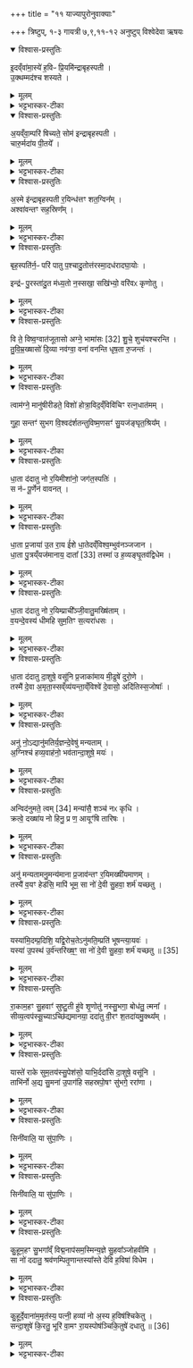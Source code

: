 +++
title = "११ याज्यापुरोनुवाक्याः"

+++
त्रिष्टुप्, १-३ गायत्री
७,९,११-१२ अनुष्टुप्
विश्वेदेवा ऋषयः
<details open><summary>विश्वास-प्रस्तुतिः</summary>

इ॒दव्ँवा॑मा॒स्ये॑ ह॒विᳶ प्रि॒यमि॑न्द्राबृहस्पती ।  
उ॒क्थम्मद॑श्च शस्यते ।
</details>

<details><summary>मूलम्</summary>

इ॒दव्ँवा॑मा॒स्ये॑ ह॒विᳶ प्रि॒यमि॑न्द्राबृहस्पती ।  
उ॒क्थम्मद॑श्च शस्यते ।
</details>

<details><summary>भट्टभास्कर-टीका</summary>

1अथ याज्याकाण्डं वैश्वदेवं 'यं कामयेत राजन्यमनपोब्धो जायेत वृत्रान् घ्नंश्चरेदिति तस्मा एतमैन्द्राबार्हस्पत्यं चरुं निर्वपेत्' इत्यस्य पुरोनुवाक्या - इदं वामिति गायत्री ॥ हे इन्द्राबृहस्पती वां युवयोरास्ये इदं प्रियं हविः आस्यस्थमेवेदं मन्तव्यम्, न यत्नसाध्यम् । यद्वा - इदं हविः युवयोरास्ये जुहोमीति शेषः । उक्थं शस्त्रं तदपि होत्रा शस्यते युवयोः प्रियम् । मदश्च मदहेतुश्च युवयोः । यद्वा - उक्थं शस्त्रं, मदः प्रतिगरः, तदुभयमपि युवयोः प्रियत्वात् शस्यते एव इदं हविरपि युवयोः प्रियत्वात् मया हूयते इति । यद्वा - उक्थं मदश्च शस्यते, यदर्थं स सोम एवेदं हविः । याभ्यां वोक्थं मदश्च शस्यते तयोर्युवयोरिदं हविरिति ॥
</details>

<details open><summary>विश्वास-प्रस्तुतिः</summary>

अ॒यव्ँवा॒म्परि॑ षिच्यते॒ सोम॑ इन्द्राबृहस्पती ।   
चारु॒र्मदा॑य पी॒तये᳚ ।
</details>

<details><summary>मूलम्</summary>

अ॒यव्ँवा॒म्परि॑ षिच्यते॒ सोम॑ इन्द्राबृहस्पती ।   
चारु॒र्मदा॑य पी॒तये᳚ ।
</details>

<details><summary>भट्टभास्कर-टीका</summary>

2अथ तत्रैव पुरोनुवाक्या विकल्प्यते - अयं वामिति गायत्री ॥ हे इन्द्राबृहस्पती अयं सोमः सोमसदृशं हविः चारुः दीप्तिमान् मदनसमर्थो वा । वां युवयोः मदाय मदार्थं पीतये पानाय परिषिच्यते सर्वतः पूर्यते । 'क्तिच्क्तौ च' इति क्तिच् ॥
</details>

<details open><summary>विश्वास-प्रस्तुतिः</summary>

अ॒स्मे इ॑न्द्राबृहस्पती र॒यिन्ध॑त्तꣳ शत॒ग्विन᳚म् ।   
अश्वा॑वन्तꣳ सह॒स्रिण᳚म् ।
</details>

<details><summary>मूलम्</summary>

अ॒स्मे इ॑न्द्राबृहस्पती र॒यिन्ध॑त्तꣳ शत॒ग्विन᳚म् ।   
अश्वा॑वन्तꣳ सह॒स्रिण᳚म् ।
</details>

<details><summary>भट्टभास्कर-टीका</summary>

3पुनश्च विकल्पः - अस्मे इति गायत्री ॥ हे इन्द्राबृहस्पते अस्मे अस्मभ्यम् । 'सुपां सुलुक्' इति शेआदेशः, 'शे' इति प्रगृह्यत्वम् । रयिं धनं धत्तं दत्तम् । रयिर्विशेष्यते - शतग्विनं शतसंख्याकानां बहूनां गवां समाहारश्शतगवं, 'गोरतद्धितलुकि' इति टच्समासान्तः, तद्वन्तं शतग्विनं, अकारलोपश्छान्दसः । अश्वावन्तं अश्वैस्तद्वन्तम् । 'मन्त्रे सोमाश्व' इति दीर्घत्वम् । कियद्भिरश्वैस्तद्वन्तम्? सहस्रिणं सहस्रसङ्ख्यैः गोभ्योपि बहुतरैरश्वैः अन्यैर्वा गजादिभिस्तद्वन्तम् । ईदृशं रयिं अस्मभ्यं धत्तं अस्मामु स्थापयतम् ॥
</details>

<details open><summary>विश्वास-प्रस्तुतिः</summary>

बृह॒स्पति॑र्न॒ᳶ परि॑ पातु प॒श्चादु॒तोत्त॑रस्मा॒दध॑रादघा॒योः ।  

इन्द्र॑ᳶ पु॒रस्ता॑दु॒त म॑ध्य॒तो न॒स्सखा॒ सखि॑भ्यो॒ वरि॑वᳵ कृणोतु ।  
</details>

<details><summary>मूलम्</summary>

बृह॒स्पति॑र्न॒ᳶ परि॑ पातु प॒श्चादु॒तोत्त॑रस्मा॒दध॑रादघा॒योः ।  

इन्द्र॑ᳶ पु॒रस्ता॑दु॒त म॑ध्य॒तो न॒स्सखा॒ सखि॑भ्यो॒ वरि॑वᳵ कृणोतु ।  
</details>

<details><summary>भट्टभास्कर-टीका</summary>

4अथ याज्या - बृहस्पतिर्न इति त्रिष्टुप् ॥ बृहस्पतिः नः अस्मान् परिपातु सर्वैः प्रकारैः रक्षतु । पश्चादपरस्यां दिशि अवस्थितात् अघायोः अघं पापं योस्मभ्यमिच्छति तस्मात् पुरुषान्नः पातु । 'छन्दसि परेच्छायामपि' इति क्यच्, 'न छन्दसि' इतीत्वाभावः । उत अपि च उत्तरस्मादुत्तरदिगवस्थितात् अघायोर्नः पातु । अधरात् दक्षिणदिगवस्थिताच्चाघायोर्नः पातु, भूगोळे दक्षिणस्याधरत्वात् । इन्द्रश्च नो ऽस्मान्पुरस्तात्पूर्वतः पातु पूर्वस्यां दिश्यवस्थितात् अघायोः नः पातु । उत अपि च मध्यतः मध्यदिग्व्यवस्थिताच्च । किंच – सखा समानख्यानः सखिभ्यः समानख्यानेभ्यः यजमानेभ्यः वरिवः धनं कृणोतु ददातु । कः? आनन्तर्यादिन्द्रः ॥
</details>

<details open><summary>विश्वास-प्रस्तुतिः</summary>

वि ते॒ विष्व॒ग्वात॑जूतासो अग्ने॒ भामा॑सः [32]  शु॒चे॒ शुच॑यश्चरन्ति ।  
तु॒वि॒म्र॒ख्षासो॑ दि॒व्या नव॑ग्वा॒ वना॑ वनन्ति धृष॒ता रु॒जन्तः॑ ।
</details>

<details><summary>मूलम्</summary>

वि ते॒ विष्व॒ग्वात॑जूतासो अग्ने॒ भामा॑सः [32]  शु॒चे॒ शुच॑यश्चरन्ति ।  
तु॒वि॒म्र॒ख्षासो॑ दि॒व्या नव॑ग्वा॒ वना॑ वनन्ति धृष॒ता रु॒जन्तः॑ ।
</details>

<details><summary>भट्टभास्कर-टीका</summary>

5'मेध्या च वा एतस्यामेध्या च तनुवौ संसृज्येते । यस्याहिताग्नेरन्यैरग्निभिरग्नयस्संसृज्यन्ते । अग्नये विविचये पुरोडाशमष्टाकपालं निर्वपेत्' इत्यस्य पुरोनुवाक्या - वि ते इति त्रिष्टुप् ॥ हे अग्ने ते तव विष्वक् नानागतिः वातजूतासः वातेन जूताः प्रेरिताः वातजूतासः । जु इति सौत्रो धातुः, जुवः कर्मणि निष्ठायां छान्दसं दीर्घत्वम्, 'आज्जसेरसुक्', तृतीया कर्मणि' इति पूर्वपदप्रकृतिस्वरत्वम् । यद्वा - वातस्येव जूतं वेगो येषामिति वातजूतासः । भामासः भासनशीलाः क्रूररूपा वा हे शुचे दीप्त शुचयः दीप्तयः तव विचरन्ति विष्वग्गमनाः ।   
किंच – तुविम्रक्षासः बहुशूद्धयः बहूनां वा शोधनाः । मृजेरौणादिके सप्रत्यये अमागमः, पूर्ववदसुक् । सेचनार्थात्स एव प्रत्ययः, अमागमश्च, बहुसेचकाः वृष्ट्या बहुविकारत्वादवग्रहश्च बहुव्रीहित्वे त्रिचक्रादित्वादुत्तरपदानोदात्तत्वम् । दिव्याः दिवमर्हतीति दण्डादिभ्यो यत् । नवग्वाः नवगतयः नित्याभिनवाः । अनवग्रह एव । गमेः क्विप्, 'ऊङ्च गमादीनामिति वक्तव्यम्' इत्यूकारः, जसि छान्दसं दीर्घत्वम् । वना वनानि उदकानि वनन्ति संभवन्ति धृषता धर्षणेन प्रसहनेन रुजन्तः वैगुण्यं भजन्तः । तया समृद्ध्या वृष्टिमुत्पादयन्तु तव शुचय इति ॥
</details>

<details open><summary>विश्वास-प्रस्तुतिः</summary>

त्वाम॑ग्ने॒ मानु॑षीरीडते॒ विशो॑ होत्रा॒विद॒व्ँविवि॑चिꣳ रत्न॒धात॑मम् ।  

गुहा॒ सन्तꣳ॑ सुभग वि॒श्वद॑र्शतन्तुविष्म॒णसꣳ॑ सु॒यज॑ङ्घृत॒श्रिय᳚म् ।
</details>

<details><summary>मूलम्</summary>

त्वाम॑ग्ने॒ मानु॑षीरीडते॒ विशो॑ होत्रा॒विद॒व्ँविवि॑चिꣳ रत्न॒धात॑मम् ।  

गुहा॒ सन्तꣳ॑ सुभग वि॒श्वद॑र्शतन्तुविष्म॒णसꣳ॑ सु॒यज॑ङ्घृत॒श्रिय᳚म् ।
</details>

<details><summary>भट्टभास्कर-टीका</summary>

6अथ याज्या - त्वामग्ने मानुषीरिति त्रिष्टुप् ॥ हे अग्ने त्वां मानुषीः मनुष्याः विशः प्रजाः ईडते स्तुवन्ति । 'मनोर्जातौ' इत्यञ्, 'टिड्ढाणञ्' इत्यादिना ङीप्, 'वा छन्दसि' इति पूर्वसवर्णदीर्घत्वम् । होत्राविदं वाग्विशेषज्ञं विविचिं विवेचकं मिश्रितानां शोधकम् । विपूर्वाद्विचेः 'इक्कृष्यादिभ्यः' इतीक् । रत्नधातमं रमणीयानां धनानां धातृतमं दातृतमं गुहा गुहायां सन्तं गुह्यम् । सप्तम्या आकारः । हे सुभग सर्वस्य प्रिय । यद्वा - शोभनधन विश्वदर्शतं विश्वस्य दर्शयितारं, विश्वं दर्शनमस्येति बहुव्रीहिः । तुविष्मणसं प्रवृद्धमनसं, महाबलमित्येके, बहूनां मन्तारमित्यन्ये । छान्दसस्सुट्, णत्वं च, बहुव्रीहित्वे त्वन्तोदात्तत्वं त्रिचक्रादित्वाद्द्रष्टव्यम् बहुविकारत्वादनवग्रहः । सुयजं सुष्ठु यष्टारं वैगुण्यापनोदनं घृतश्रियं घृतस्य श्रयितारम् । 'क्विब्वचि' इत्यादिना क्विप्दीर्घौ । ईदृशं त्वामीडते प्रजाः । त्वं च अभिप्रेतैर्योजय सर्वतोस्मदभिप्रेतमपि साधयसि ॥
</details>

<details open><summary>विश्वास-प्रस्तुतिः</summary>

धा॒ता द॑दातु नो र॒यिमीशा॑नो॒ जग॑त॒स्पतिः॑ ।  
स न॑ᳶ पू॒र्णेन॑ वावनत् ।
</details>

<details><summary>मूलम्</summary>

धा॒ता द॑दातु नो र॒यिमीशा॑नो॒ जग॑त॒स्पतिः॑ ।  
स न॑ᳶ पू॒र्णेन॑ वावनत् ।
</details>

<details><summary>भट्टभास्कर-टीका</summary>

7सन्ति देविकाहवींषि 'धात्रे पुरोडाशं द्वादशकपालं निर्वपति' , 'देविका निर्वपेत्प्रजाकामः' इति च विहितानि । तत्र धातुः पुरोनुवाक्या - धातेति गायत्री ॥ धाता विश्वस्य धारयिता नोस्मभ्यं धनं ददातु । ईशानः सर्वार्थसाधनशक्तः । अनुदात्तेत्त्वाल्लसार्वधातुकानुदात्तत्वम् । जगतः पतिः पालयिता । 'षष्ठ्याः पतिपुत्र' इति सत्वम् । किञ्च - स देवोस्मान् पूर्णेन पूरणाय वावनत् संभजताम्, अत्यर्थं परिगृह्णात्वस्मानिति । यद्वा - पूर्णेन आप्यायितेन नो ऽस्मान्योजयतु । वनतेर्लेटि शपः श्लुः, लेटोडागमः, तुजादित्वादभ्यासस्य दीर्घत्वम् ॥
</details>

<details open><summary>विश्वास-प्रस्तुतिः</summary>

धा॒ता प्र॒जाया॑ उ॒त रा॒य ई॑शे धा॒तेदव्ँविश्व॒म्भुव॑नञ्जजान ।   
धा॒ता पु॒त्रय्ँयज॑मानाय॒ दाता᳚ [33] तस्मा॑ उ ह॒व्यङ्घृ॒तव॑द्विधेम ।
</details>

<details><summary>मूलम्</summary>

धा॒ता प्र॒जाया॑ उ॒त रा॒य ई॑शे धा॒तेदव्ँविश्व॒म्भुव॑नञ्जजान ।   
धा॒ता पु॒त्रय्ँयज॑मानाय॒ दाता᳚ [33] तस्मा॑ उ ह॒व्यङ्घृ॒तव॑द्विधेम ।
</details>

<details><summary>भट्टभास्कर-टीका</summary>

8याज्या - धाता प्रजाया इति त्रिष्टुप् ॥ धाता प्रजायाः पुत्रादेः उत अपि च रायो धनस्य च ईशे ईष्टे । 'लोपस्त आत्मनेपदेषु' इति तलोपः । इद विश्वं भुवनं भूतजातं धाता जनान जनयामास । ण्यन्ताल्लिटि 'बहुलमन्यत्रापि' इति णिलुक् । धातेव पुत्रं यजमानाय दाता ताच्छील्येन ददाति । तस्मा उ तस्मा एव देवाय हव्यमिदं घृतवत् घृतयुक्तं विधेम दद्मः । विध विधाने, तौदादिकः ॥
</details>

<details open><summary>विश्वास-प्रस्तुतिः</summary>

धा॒ता द॑दातु नो र॒यिम्प्राची᳚ञ्जी॒वातु॒मख्षि॑ताम् ।  
व॒यन्दे॒वस्य॑ धीमहि सुम॒तिꣳ स॒त्यरा॑धसः ।
</details>

<details><summary>मूलम्</summary>

धा॒ता द॑दातु नो र॒यिम्प्राची᳚ञ्जी॒वातु॒मख्षि॑ताम् ।  
व॒यन्दे॒वस्य॑ धीमहि सुम॒तिꣳ स॒त्यरा॑धसः ।
</details>

<details><summary>भट्टभास्कर-टीका</summary>

9तत्रैव याज्यानुवाक्ये विकल्प्येते - धातेत्यनुष्टुप् ॥ धाता ददातु नो रयिम् । गतम् । प्राचीं प्रकृष्टगमनां अनुगुणां जीवातुं जीवनार्थं जीवनाय पर्याप्तम् । जीवेरातुप्रत्ययः । अक्षितां अक्षीणां, ततश्च तेनैव धनेन वयं देवस्य सवितुः सत्यराधसः सत्यधनस्य सुमतिं शोभनमतिं, कम्? यागम् । धीमहि धारयामः तं यजेमहीत्यर्थः । धीङ् आधारे, शपो लुक् । यद्वा - देवस्य धातुः कल्याणीं मतिं तद्विषयां कल्याणीं बुद्धिं तां धीमहि कुर्मः ॥
</details>

<details open><summary>विश्वास-प्रस्तुतिः</summary>

धा॒ता द॑दातु दा॒शुषे॒ वसू॑नि प्र॒जाका॑माय मी॒ढुषे॑ दुरो॒णे ।    
तस्मै॑ दे॒वा अ॒मृता॒स्सव्ँव्य॑यन्ता॒व्ँविश्वे॑ दे॒वासो॒ अदि॑तिस्स॒जोषाः᳚ ।
</details>

<details><summary>मूलम्</summary>

धा॒ता द॑दातु दा॒शुषे॒ वसू॑नि प्र॒जाका॑माय मी॒ढुषे॑ दुरो॒णे ।    
तस्मै॑ दे॒वा अ॒मृता॒स्सव्ँव्य॑यन्ता॒व्ँविश्वे॑ दे॒वासो॒ अदि॑तिस्स॒जोषाः᳚ ।
</details>

<details><summary>भट्टभास्कर-टीका</summary>

10याज्या - धातेति त्रिष्टुप् ॥ धाता हवींषि दाशुषे हविर्दत्तवते यजमानाय वसूनि धनानि प्रजार्थानि ददातु प्रजाकामाय प्रजानां कामयमानाय । 'शीलिकामि' इत्यादिना णः, पूर्वपदप्रकृतिस्वरत्वं च । मीढुषे मेहनसमर्थाय दुरोणे दुःखेनापयितव्ये गृहे वर्तमानाय गृहस्थाय । यद्वा - दुरोणे यज्ञगृहे मीढुषे हविस्सिक्तवते तस्मै देवा अमृता अमरणाः संव्ययन्तां संहत्य वसूनि ददातु, विश्वेदेवाश्च गणाः सजोषाः, अदितिश्च सजोषा समानप्रीतिः । 'परादिश्छन्दसि' इत्युत्तरपदाद्युदात्तत्वम् ॥
</details>

<details open><summary>विश्वास-प्रस्तुतिः</summary>

अनु॑ नो॒ऽद्यानु॑मतिर्य॒ज्ञन्दे॒वेषु॑ मन्यताम् ।  
अ॒ग्निश्च॑ हव्य॒वाह॑नो॒ भव॑तान्दा॒शुषे॒ मयः॑ ।
</details>

<details><summary>मूलम्</summary>

अनु॑ नो॒ऽद्यानु॑मतिर्य॒ज्ञन्दे॒वेषु॑ मन्यताम् ।  
अ॒ग्निश्च॑ हव्य॒वाह॑नो॒ भव॑तान्दा॒शुषे॒ मयः॑ ।
</details>

<details><summary>भट्टभास्कर-टीका</summary>

11अनुमतेः पुरोनुवाक्या - अनु न इत्यनुष्टुप् ॥ नोस्माकमिमं यज्ञं अनुमतिर्देवी अद्येदानीं देवेषु अनुमन्यतां देवान् प्रापयतु देवनिमित्तं वा अनुजानातु । ऊनचन्द्रा पौर्णमासी अनुमतिः । अग्निश्च हव्यवाहनः हविषां वोढा देवेष्वनुमन्यतामित्येव । 'हव्येनन्तः पादम्' इति ञ्युट्, किंच - तौ अनुमतिहव्यवाहनौ दाशुषे हविर्दत्तवते अस्मै यजमानाय मयः सुखहेतुः भवताम् ॥
</details>

<details open><summary>विश्वास-प्रस्तुतिः</summary>

अन्विद॑नुमते॒ त्वम् [34]  मन्या॑सै॒ शञ्च॑ नᳵ कृधि ।  
क्रत्वे॒ दख्षा॑य नो हिनु॒ प्र ण॒ आयूꣳ॑षि तारिषः ।
</details>

<details><summary>मूलम्</summary>

अन्विद॑नुमते॒ त्वम् [34]  मन्या॑सै॒ शञ्च॑ नᳵ कृधि ।  
क्रत्वे॒ दख्षा॑य नो हिनु॒ प्र ण॒ आयूꣳ॑षि तारिषः ।
</details>

<details><summary>भट्टभास्कर-टीका</summary>

12याज्या - अन्वित्यनुष्टुप् ॥ अनुमते त्वं मन्यासै अनुमन्यस्व लोटि 'वैतोन्यत्र' इत्यैकारः । किंच - नोस्माकं शं सुखं च कृधि कुरु । करोतेर्लोटि शपो लुक्, 'श्रुशृणुकृवृभ्यः' इति धिभावः । किं पुनरनुमन्तव्यमित्याह - क्रत्वे क्रतवे यागाय प्रत्ययाय वा दक्षाय समर्थाय शीघ्रकरणाय क्रत्वर्थं वा यद्दक्षमन्नं तदर्थं नः अस्मान् हिनु प्रेरय । 'जसादिषु वा वचनम् प्राङ्णौ चङ्युपधायाः' इति दीर्घं ङितीति गुणो न प्रवर्तते । तदर्थं चास्माकं आयूंषि प्रतारिषः प्रवर्तय । तरतेर्ण्यान्ताल्लेटि 'सिब्बहुलं लेटि' इति सिप् 'लेटोडाटौ' इत्यडागमः, 'उपसर्गाद्बहुलम्' इति नसो णत्वम् ॥
</details>

<details open><summary>विश्वास-प्रस्तुतिः</summary>

अनु॑ मन्यतामनु॒मन्य॑माना प्र॒जाव॑न्तꣳ र॒यिमख्षी॑यमाणम् ।   
तस्यै॑ व॒यꣳ हेड॑सि॒ मापि॑ भूम॒ सा नो॑ दे॒वी सु॒हवा॒ शर्म॑ यच्छतु ।
</details>

<details><summary>मूलम्</summary>

अनु॑ मन्यतामनु॒मन्य॑माना प्र॒जाव॑न्तꣳ र॒यिमख्षी॑यमाणम् ।   
तस्यै॑ व॒यꣳ हेड॑सि॒ मापि॑ भूम॒ सा नो॑ दे॒वी सु॒हवा॒ शर्म॑ यच्छतु ।
</details>

<details><summary>भट्टभास्कर-टीका</summary>

13अथ विकल्पार्थे अनुमन्यतामिति त्रिष्टुप् ॥ अनुमन्यमाना अनुमतिर्देवी संगत्या रयिमनुमन्यताम् । कीदृशम्? प्रजावन्तं प्रजायुक्तं अक्षीयमाणं च । किंच - तस्यै तस्या अनुमतिदेव्याः हेडसि क्रोधेऽपि मा भूम, किन्तु अनुग्रह एव भूयास्म । सा च देवी नोस्मभ्यं शर्म सुखं यच्छतु ददातु सुहवा स्वाह्वाना । 'बहुलं छन्दसि' इति प्रागेव प्रत्ययोत्पत्तेस्संप्रसारणे कृते आकारान्तत्वाभावात्तलेव प्रवर्तते ॥
</details>

<details open><summary>विश्वास-प्रस्तुतिः</summary>

यस्या॑मि॒दम्प्र॒दिशि॒ यद्वि॒रोच॒तेऽनु॑मति॒म्प्रति॑ भूषन्त्या॒यवः॑ ।  
यस्या॑ उ॒पस्थ॑ उ॒र्व॑न्तरि॑ख्ष॒ꣳ॒ सा नो॑ दे॒वी सु॒हवा॒ शर्म॑ यच्छतु ॥ [35]  
</details>

<details><summary>मूलम्</summary>

यस्या॑मि॒दम्प्र॒दिशि॒ यद्वि॒रोच॒तेऽनु॑मति॒म्प्रति॑ भूषन्त्या॒यवः॑ ।  
यस्या॑ उ॒पस्थ॑ उ॒र्व॑न्तरि॑ख्ष॒ꣳ॒ सा नो॑ दे॒वी सु॒हवा॒ शर्म॑ यच्छतु ॥ [35]  
</details>

<details><summary>भट्टभास्कर-टीका</summary>

14[याज्या]यस्यामिति जगती ॥ यस्यां देव्यां [प्रदिशि प्रकर्षेण दिशन्त्यामाज्ञापयन्त्यां] यद्विरोचते विविधं भासते जगदिदं विश्वं आज्ञाविधेयं वर्तते इति । किंच – यामनुमतिं अनुमन्यमानां, भावो लक्ष्यते मद्भावे भावात्, अभावे चाभावात् । किंच - यस्या उपस्थः तत्स्थानीयं उर्वन्तरिक्षं महदिदमाकाशं विश्वं व्याप्य स्थितत्वात् । सा नः इति । गतम् ॥
</details>

<details open><summary>विश्वास-प्रस्तुतिः</summary>

रा॒काम॒हꣳ सु॒हवाꣳ॑ सुष्टु॒ती हु॑वे शृ॒णोतु॑ नस्सु॒भगा॒ बोध॑तु॒ त्मना᳚ ।   
सीव्य॒त्वप॑स्सू॒च्याऽच्छि॑द्यमानया॒ ददा॑तु वी॒रꣳ श॒तदा॑यमु॒क्थ्य᳚म् ।  
</details>

<details><summary>मूलम्</summary>

रा॒काम॒हꣳ सु॒हवाꣳ॑ सुष्टु॒ती हु॑वे शृ॒णोतु॑ नस्सु॒भगा॒ बोध॑तु॒ त्मना᳚ ।   
सीव्य॒त्वप॑स्सू॒च्याऽच्छि॑द्यमानया॒ ददा॑तु वी॒रꣳ श॒तदा॑यमु॒क्थ्य᳚म् ।  
</details>

<details><summary>भट्टभास्कर-टीका</summary>

15राकायाः पुरोनुवाक्या - राकामिति जगती ॥ संपूर्णचन्द्रा पौर्णमासी राका, राकां देवीं सुहवां स्वाह्वानां आह्वानप्रयोजनकारिणीं सुष्टुती शोभनया स्तुत्या अहं हुवे आह्वयामि । पूर्ववच्छपो लुक्, संप्रसारणं च । सुष्टुतिशब्दात्तृतीयैकवचनस्य 'सुपां सुलुक्' इति पूर्वसवर्ण ईकारः, 'मन्क्तिन् व्याख्यान' इत्युत्तरपदान्तोदात्तत्वम् । सा च सुभगा सुज्ञानादिका नोस्माकं शृणोतु, आह्वानं श्रुत्वा च बोधतु बुध्यतामस्मदभिप्रायं त्मना आत्मना स्वयमेव । 'मन्त्रेष्वाङ्यदेः' इति लोपः । बुद्ध्वा च अपः कर्म प्रजननाख्यं अस्मदभिप्रेतं सूच्या सूचीस्थानीयया अनुग्रहबुद्ध्या अच्छिद्यमानया अविल्छिन्नया सीव्यतु सन्तनोतु यथा वस्त्रादिकं सूच्या स्यूतं चिरं तिष्ठति, एवमिदं करोतु । तथा च कृत्वा वीरं विक्रान्तं पुत्रं शतदायं बहुधनं उक्थ्यं कर्मभिः प्रशस्यं स्तोत्रार्हं ददातु ॥
</details>

<details open><summary>विश्वास-प्रस्तुतिः</summary>

यास्ते॑ राके सुम॒तय॑स्सु॒पेश॑सो॒ याभि॒र्ददा॑सि दा॒शुषे॒ वसू॑नि ।   
ताभि॑र्नो अ॒द्य सु॒मना॑ उ॒पाग॑हि सहस्रपो॒षꣳ सु॑भगे॒ ररा॑णा ।   
</details>

<details><summary>मूलम्</summary>

यास्ते॑ राके सुम॒तय॑स्सु॒पेश॑सो॒ याभि॒र्ददा॑सि दा॒शुषे॒ वसू॑नि ।   
ताभि॑र्नो अ॒द्य सु॒मना॑ उ॒पाग॑हि सहस्रपो॒षꣳ सु॑भगे॒ ररा॑णा ।   
</details>

<details><summary>भट्टभास्कर-टीका</summary>

16याज्या - यास्ते इति जगती ॥ हे राके देवि यास्ते तव सुमतयः शोभनबुद्धयः अनुग्रहात्मिकाः सुपेशसः सुरूपाः शोभनविषया वा । 'मन्क्तिन्व्याख्यान' इत्यादिना पुर्वत्रोत्तरपदान्तोदात्तत्वम् । उत्तरत्र 'सोर्मनसी' इत्युत्तरपदाद्युदात्तत्वम् । याभिर्मतिभिः दाशुषे हविर्दत्तवते यजमानाय वसूनि धनानि ददासि ताभिर्मतिभिः उपलक्षिता तथाभूतसंकल्पा नो ऽस्मान् अद्येदानीं सुमना भूत्वा उपागहि उपागच्छ । व्यत्ययेन शपो लुक् । सहस्रपोषं बहुनो धनस्य पुष्टिं रराणा ददती उपागच्छतीति । रातेर्व्यत्ययेन आत्मनेपदम् । शपः श्लुः । हे सुभगे कल्याणधनप्रापिणि ॥
</details>

<details open><summary>विश्वास-प्रस्तुतिः</summary>

सिनी॑वालि॒ या सु॑पा॒णिः ।
</details>

<details><summary>मूलम्</summary>

सिनी॑वालि॒ या सु॑पा॒णिः ।
</details>

<details><summary>भट्टभास्कर-टीका</summary>

17सिनीवाल्याः पुरोनुवाक्या याज्या च - सिनीवालि या सुपाणिरित्युभे अनुष्टुभौ प्रतीकग्रहणं चेदम् ॥ सिनीवालि पृथुष्टुके पृथुजघने या त्वं देवानामसि स्वसा सहोत्पन्नाऽसि । सा त्वमिदमाहुतं हव्यं जुषस्व । हे देवि प्रजां चास्मभ्यं दिदिढ्ढि उपचितां कुरु ॥
</details>

<details open><summary>विश्वास-प्रस्तुतिः</summary>

सिनी॑वालि॒ या सु॑पा॒णिः ।
</details>

<details><summary>मूलम्</summary>

सिनी॑वालि॒ या सु॑पा॒णिः ।
</details>

<details><summary>भट्टभास्कर-टीका</summary>

18अथ द्वितीया - या सुपाणिः शोभनहस्ता स्वङ्गुरिः शोभनाङ्गुळिः सुषूमा शोभनप्रसूतिः बहुसूवरी बहूनामपत्यानां सवित्री । तस्यै विश्पत्नियै विशां पालयित्र्यै सिनीवाल्यै हविर्जुहोतनेति ॥
</details>

<details open><summary>विश्वास-प्रस्तुतिः</summary>

कु॒हूम॒हꣳ सु॒भगा᳚व्ँ विद्म॒नाप॑सम॒स्मिन्य॒ज्ञे सु॒हवा᳚ञ्जोहवीमि ।  
सा नो॑ ददातु॒ श्रव॑णम्पितृ॒णान्तस्या᳚स्ते देवि ह॒विषा॑ विधेम ।
</details>

<details><summary>मूलम्</summary>

कु॒हूम॒हꣳ सु॒भगा᳚व्ँ विद्म॒नाप॑सम॒स्मिन्य॒ज्ञे सु॒हवा᳚ञ्जोहवीमि ।  
सा नो॑ ददातु॒ श्रव॑णम्पितृ॒णान्तस्या᳚स्ते देवि ह॒विषा॑ विधेम ।
</details>

<details><summary>भट्टभास्कर-टीका</summary>

19कुह्वाः पुरोनुवाक्या - कुहूमहमिति त्रिष्टुप् ॥ नष्टचन्द्राऽमावास्या कुहूः, तां सुभगां शोभनधनादिकां विद्मनापसं विदितकर्माणं, वेदनं विद्मः, औणादिको मन्प्रत्ययः, तद्विद्मनं पामादिलक्षणो नप्रत्ययः, तादृशं अपः कर्म यस्या इति तादृशीं सुहवां स्वाह्वानां अस्मिन् यज्ञे जोहवीमि भृशमाह्वयामि, सा चाहूता अस्मभ्यं ददातु श्रवणं श्रुतिसुखं धनं यशो वा पितृणां पूर्वेषां संबन्धि पितृणां वा श्रुतिसुखं यथा भवति तया ददातु । इदानीं स्तुत्या अभिमुखीं देवतां प्रत्यक्षीकृत्याह - हे देवि कुहु तस्याः हविषा विधेम । 'क्रियाग्रहणं कर्तव्यम्' इति कर्मणः संप्रदानत्वाच्चतुर्थ्यर्थे षष्ठी । तादृग्गुणां त्वां हविषा परिचरेमेत्यर्थः ॥
</details>

<details open><summary>विश्वास-प्रस्तुतिः</summary>

कु॒हूर्दे॒वाना॑म॒मृत॑स्य॒ पत्नी॒ हव्या॑ नो अ॒स्य ह॒विष॑श्चिकेतु ।   
सन्दा॒शुषे॑ कि॒रतु॒ भूरि॑ वा॒मꣳ रा॒यस्पोष॑ञ्चिकि॒तुषे॑ दधातु ॥ [36]  
</details>

<details><summary>मूलम्</summary>

कु॒हूर्दे॒वाना॑म॒मृत॑स्य॒ पत्नी॒ हव्या॑ नो अ॒स्य ह॒विष॑श्चिकेतु ।   
सन्दा॒शुषे॑ कि॒रतु॒ भूरि॑ वा॒मꣳ रा॒यस्पोष॑ञ्चिकि॒तुषे॑ दधातु ॥ [36]  
</details>

<details><summary>भट्टभास्कर-टीका</summary>

20याज्या - कुहूरिति त्रिष्टुप् ॥ देवानाम्मध्ये कुहूर्देवी अमृतस्य अमृतत्वस्य उदकस्य वा पत्नी पालयित्री । यद्वा - देवानामिति सर्वविकारोपलक्षणम् । सर्वेषां भूतजातानां अमृतस्य पत्नी हव्या आह्वानार्हा । यत्प्रत्यये पूर्ववत्संप्रसारणत्वम् । तादृशी देवी नोस्माकं अस्य हविषः चरोः दीयमानस्य चिकेतु जानातु । ज्ञात्वा च दाशुषे हविर्दत्तवते यजमानाय भूरि भूयिष्ठं वामं वननीयं धनं संकिरतु ददातु । 'दाश्वान्' इति निपातः । रायस्पोषं तस्य धनस्य पुष्टिं चिकितुषे ज्ञातवते यजमानाय ददातु । कित ज्ञाने लिटः क्वसुः । रायः सत्वस्वरावुक्तौ ॥

 इति भट्टभास्करमिश्रविरचिते यजुर्वेदभाष्ये ज्ञानयज्ञाख्ये तृतीयकाण्डे तृतीयप्रपाठके एकादशोनुवाकः ॥
प्रपाठकश्च समाप्तः॥  

</details>